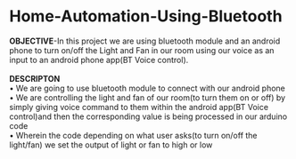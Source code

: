 # Home-Automation-Using-Bluetooth

<b>OBJECTIVE</b>-In this project we are using bluetooth module and an android phone to turn on/off the Light and Fan in our room using  our voice as an input to an android phone app(BT Voice control).
<br><br><b>DESCRIPTON</b>
<br>•	We are going to use bluetooth module to connect with our android phone
<br>•	We are controlling the light and fan of our room(to turn them on or off) by simply giving voice command to them within the android app(BT Voice control)and then the corresponding value is being processed in our arduino code
<br>•	Wherein the code depending on what user asks(to turn on/off the light/fan) we set the output of light or fan to high or low 
